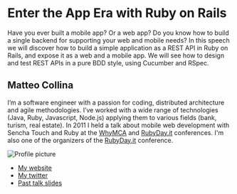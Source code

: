 # Enter the App Era with Ruby on Rails

Have you ever built a mobile app? Or a web app? 
Do you know how to build a single backend for supporting your web and mobile needs? 
In this speech we will discover how to build a simple application 
as a REST API in Ruby on Rails, and expose it as a web and a mobile app. 
We will see how to design and test REST APIs in a pure BDD style, using
Cucumber and RSpec.

## Matteo Collina

I’m a software engineer with a passion for coding, 
distributed architecture and agile methodologies. 
I’ve worked with a wide range of technologies 
(Java, Ruby, Javascript, Node.js) applying them to 
various fields (bank, turism, real estate). 
In 2011 I held a talk about mobile web development with Sencha Touch 
and Ruby at the [WhyMCA](http://www.whymca.org) and 
[RubyDay.it](http://rubyday.it) conferences. I'm also one of the
organizers of the [RubyDay.it](http://rubyday.it) conference.

![Profile picture](http://gravatar.com/avatar/c3fc7370bc0951fba944b7b8cac5b9cc?s=200)

- [My website](http://www.matteocollina.com)
- [My twitter](https://twitter.com/#!/matteocollina)
- [Past talk slides](http://www.slideshare.net/matteocollina)


